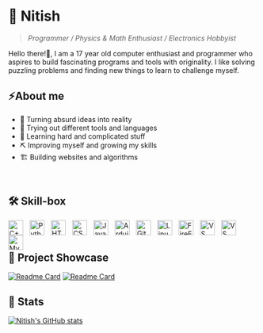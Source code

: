 <!-- Inspired by,
Forrest Knight (github.com/ForrestKnight)
Stanley Lim (github.com/Spiderpig86)
Jonah Lawrence (github.com/DenverCoder1)
-->
# 🔭 Nitish 

> *Programmer / Physics & Math Enthusiast / Electronics Hobbyist*

Hello there!👋, I am a 17 year old computer enthusiast and programmer who aspires to build fascinating programs and tools with originality. I like solving puzzling problems and finding new things to learn to challenge myself. 

## ⚡About me

- 🚀 Turning absurd ideas into reality
- 📔 Trying out different tools and languages
- 🌱 Learning hard and complicated stuff
- ⛏️ Improving myself and growing my skills
- 🏗️ Building websites and algorithms

<br/>

## 🛠️ Skill-box

<!-- Icon source https://devicon.dev/ -->
<img align="left" alt="C++" width="30px" style="padding-right:10px;" src="https://cdn.jsdelivr.net/gh/devicons/devicon/icons/cplusplus/cplusplus-line.svg" />
<img align="left" alt="Python" width="30px" style="padding-right:10px;" src="https://cdn.jsdelivr.net/gh/devicons/devicon/icons/python/python-plain.svg" />
<img align="left" alt="HTML" width="30px" style="padding-right:10px;" src="https://cdn.jsdelivr.net/gh/devicons/devicon/icons/html5/html5-plain.svg" />
<img align="left" alt="CSS" width="30px" style="padding-right:10px;" src="https://cdn.jsdelivr.net/gh/devicons/devicon/icons/css3/css3-plain.svg" />
<img align="left" alt="JavaScript" width="30px" style="padding-right:10px;" src="https://cdn.jsdelivr.net/gh/devicons/devicon/icons/javascript/javascript-plain.svg" />
<img align="left" alt="Arduino" width="30px" style="padding-right:10px;" src="https://cdn.jsdelivr.net/gh/devicons/devicon/icons/arduino/arduino-original.svg"/>
<img align="left" alt="Git" width="30px" style="padding-right:10px;" src="https://cdn.jsdelivr.net/gh/devicons/devicon/icons/git/git-original.svg" />
<img align="left" alt="Linux" width="30px" style="padding-right:10px;" src="https://cdn.jsdelivr.net/gh/devicons/devicon/icons/linux/linux-original.svg" />
<img align="left" alt="FireFox" width="30px" style="padding-right:10px;" src="https://cdn.jsdelivr.net/gh/devicons/devicon/icons/firefox/firefox-plain.svg"/>
<img align="left" alt="VS Studio" width="30px" style="padding-right:10px;" src="https://cdn.jsdelivr.net/gh/devicons/devicon/icons/visualstudio/visualstudio-plain.svg"/>
<img align="left" alt="VS Code" width="30px" style="padding-right:10px;" src="https://cdn.jsdelivr.net/gh/devicons/devicon/icons/vscode/vscode-original.svg"/>
<img align="left" alt="MySQL" width="30px" src="https://cdn.jsdelivr.net/gh/devicons/devicon/icons/mysql/mysql-original.svg"/><br />


<br/>

<!-- Cards https://github.com/anuraghazra/github-readme-stats -->
## 🌵 Project Showcase
[![Readme Card](https://github-readme-stats.vercel.app/api/pin/?username=NitishKanna107&repo=BullsCows&theme=github_dark)](https://github.com/NitishKanna107/BullsCows)
[![Readme Card](https://github-readme-stats.vercel.app/api/pin/?username=NitishKanna107&repo=Flamingo&theme=github_dark)](https://github.com/NitishKanna107/Flamingo)

## 🗿 Stats

[![Nitish's GitHub stats](https://github-readme-stats.vercel.app/api?username=NitishKanna107&theme=algolia)](https://github.com/anuraghazra/github-readme-stats)
